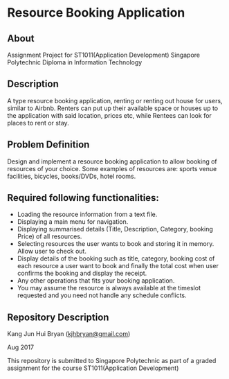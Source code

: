 # Resource Booking Application

About
----------------------
Assignment Project for ST1011(Application Development)
Singapore Polytechnic 
Diploma in Information Technology

Description
----------------------
A type resource booking application, renting or renting out house for users, similar to Airbnb. Renters can put up their available space or houses up to the application with said location, prices etc, while Rentees can look for places to rent or stay. 

Problem Definition
----------------------
Design and implement a resource booking application to allow booking of resources of your choice. Some examples of resources are: sports venue facilities, bicycles, books/DVDs, hotel rooms.

Required following functionalities:
----------------------
- Loading the resource information from a text file.
- Displaying a main menu for navigation. 
- Displaying summarised details (Title, Description, Category, booking Price) of all resources.
- Selecting resources the user wants to book and storing it in memory. Allow user to check out.
- Display details of the booking such as title, category, booking cost of each resource a user want to book and finally the total cost when user confirms the booking and display the receipt.
- Any other operations that fits your booking application.
- You may assume the resource is always available at the timeslot requested and you need not handle any schedule conflicts.



Repository Description
----------------------


Kang Jun Hui Bryan (kjhbryan@gmail.com)

Aug 2017

This repository is submitted to Singapore Polytechnic as part of a 
graded assignment for the course ST1011(Application Development)


    

